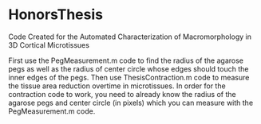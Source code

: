 # HonorsThesis
Code Created for the Automated Characterization of Macromorphology in 3D Cortical Microtissues

First use the PegMeasurement.m code to find the radius of the agarose pegs as well as the radius of center circle whose edges should touch the inner edges of the pegs. Then use ThesisContraction.m code to measure the tissue area reduction overtime in microtissues. In order for the contraction code to work, you need to already know the radius of the agarose pegs and center circle (in pixels) which you can measure with the PegMeasurement.m code. 

